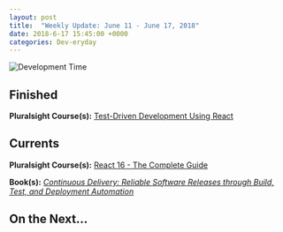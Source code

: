 ```yaml
---
layout: post
title:  "Weekly Update: June 11 - June 17, 2018"
date: 2018-6-17 15:45:00 +0000
categories: Dev-eryday
---
```




![Development Time](https://farm2.staticflickr.com/1723/41817698285_9a4c85229a.jpg)



## Finished

**Pluralsight Course(s):** [Test-Driven Development Using React][tdd]

## Currents

**Pluralsight Course(s):** [React 16 - The Complete Guide][re]

**Book(s):** *[Continuous Delivery: Reliable Software Releases through Build, Test, and Deployment Automation][cd]*

## On the Next...


[tdd]: https://app.pluralsight.com/library/courses/test-driven-development-react/table-of-contents
[re]: https://www.udemy.com/react-the-complete-guide-incl-redux/
[cd]: https://www.amazon.com/Continuous-Delivery-Deployment-Automation-Addison-Wesley/dp/0321601912
[code]: https://www.amazon.com/Code-Language-Computer-Developer-Practices-ebook/dp/B00JDMPOK2/
[jss]: https://app.pluralsight.com/library/courses/play-by-play-javascript-security/table-of-contents
[vsts]: https://app.pluralsight.com/library/courses/getting-started-visual-studio-team-services-2018/table-of-contents
[son]: https://sonarwhal.com/
[owa]: https://www.owasp.org/index.php/Category:OWASP_Top_Ten_Project
[oid]: https://github.com/IdentityModel/oidc-client-js
[cf]: https://codefights.com/
[snow]: https://www.amazon.com/Snow-Crash-Novel-Neal-Stephenson-ebook/dp/B000FBJCJE/
[vsc]: https://app.pluralsight.com/library/courses/play-by-play-visual-studio-code-can-do-that/table-of-contents
[vscode]: https://code.visualstudio.com/
[fb]: https://firebase.google.com/
[az]: https://azure.microsoft.com/en-us/
[team]: https://www.visualstudio.com/team-services/
[auth]: https://firebase.google.com/products/auth/
[lps]: https://leetcode.com/problems/longest-palindromic-substring/description/
[rc]: https://app.pluralsight.com/library/courses/aspdotnet-core-react-building-website/exercise-files
[fun]: https://app.pluralsight.com/library/courses/writing-purely-functional-code-csharp/table-of-contents
[je]: https://facebook.github.io/jest/
[cfi]: https://codefights.com/arcade/intro
[ef]: https://app.pluralsight.com/library/courses/e-f-core-2-beyond-the-basics-mappings/table-of-contents
[sp]: https://docs.microsoft.com/en-us/ef/core/modeling/shadow-properties